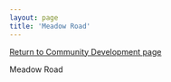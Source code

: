 ```yaml
---
layout: page
title: 'Meadow Road'
---
```


<style>
p, img { width: 100%; }
</style>

[Return to Community Development page](/community-development/)

Meadow Road
